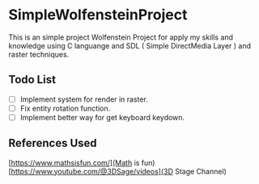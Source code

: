 # SimpleWolfensteinProject

This is an simple project Wolfenstein Project for apply my skills and knowledge
using C languange and SDL ( Simple DirectMedia Layer ) and raster techniques.

## Todo List

- [ ] Implement system for render in raster.
- [ ] Fix entity rotation function.
- [ ] Implement better way for get keyboard keydown.

## References Used

[https://www.mathsisfun.com/](Math is fun)
[https://www.youtube.com/@3DSage/videos](3D Stage Channel)